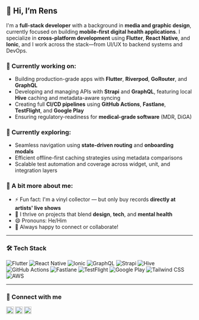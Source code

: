 ## 👋 Hi, I’m Rens

I'm a **full-stack developer** with a background in **media and graphic design**, currently focused on building **mobile-first digital health applications**. I specialize in **cross-platform development** using **Flutter**, **React Native**, and **Ionic**, and I work across the stack—from UI/UX to backend systems and DevOps.

### 🚀 Currently working on:
- Building production-grade apps with **Flutter**, **Riverpod**, **GoRouter**, and **GraphQL**
- Developing and managing APIs with **Strapi** and **GraphQL**, featuring local **Hive** caching and metadata-aware syncing
- Creating full **CI/CD pipelines** using **GitHub Actions**, **Fastlane**, **TestFlight**, and **Google Play**
- Ensuring regulatory-readiness for **medical-grade software** (MDR, DiGA)

### 🧠 Currently exploring:
- Seamless navigation using **state-driven routing** and **onboarding modals**
- Efficient offline-first caching strategies using metadata comparisons
- Scalable test automation and coverage across widget, unit, and integration layers

### 💬 A bit more about me:
- ⚡ Fun fact: I'm a vinyl collector — but only buy records **directly at artists' live shows**
- 🎨 I thrive on projects that blend **design**, **tech**, and **mental health**
- 😄 Pronouns: He/Him  
- 💌 Always happy to connect or collaborate!

---

### 🛠️ Tech Stack

![Flutter](https://img.shields.io/badge/Flutter-02569B?logo=flutter&logoColor=white)
![React Native](https://img.shields.io/badge/React_Native-20232A?logo=react&logoColor=61DAFB)
![Ionic](https://img.shields.io/badge/Ionic-3880FF?logo=ionic&logoColor=white)
![GraphQL](https://img.shields.io/badge/GraphQL-E10098?logo=graphql&logoColor=white)
![Strapi](https://img.shields.io/badge/Strapi-2E7EEA?logo=strapi&logoColor=white)
![Hive](https://img.shields.io/badge/Hive-FFC107?logo=hive&logoColor=black)
![GitHub Actions](https://img.shields.io/badge/GitHub_Actions-2088FF?logo=githubactions&logoColor=white)
![Fastlane](https://img.shields.io/badge/Fastlane-00F200?logo=fastlane&logoColor=white)
![TestFlight](https://img.shields.io/badge/TestFlight-0A84FF?logo=apple&logoColor=white)
![Google Play](https://img.shields.io/badge/Google_Play-414141?logo=google-play&logoColor=white)
![Tailwind CSS](https://img.shields.io/badge/Tailwind_CSS-38B2AC?logo=tailwind-css&logoColor=white)
![AWS](https://img.shields.io/badge/AWS-232F3E?logo=amazon-aws&logoColor=white)

---

### 🔗 Connect with me

<a href="https://www.linkedin.com/in/rensp/"><img width="20px" height="20px" src="https://upload.wikimedia.org/wikipedia/commons/thumb/c/c9/Linkedin.svg/1200px-Linkedin.svg.png"></a>
<a href="mailto:renspennings@gmail.com"><img width="20px" height="20px" src="https://www.philippes.com/wp-content/uploads/2017/01/email-icon.png"></a>
<a href="https://www.last.fm/user/renspennings"><img width="20px" height="20px" src="https://cdn4.iconfinder.com/data/icons/iconsimple-logotypes/512/last_fm-512.png"></a>

